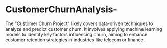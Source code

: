 # CustomerChurnAnalysis-
The "Customer Churn Project" likely covers data-driven techniques to analyze and predict customer churn. It involves applying machine learning models to identify key factors influencing churn, aiming to enhance customer retention strategies in industries like telecom or finance. 
